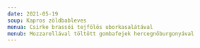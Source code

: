 ```yaml
---
date: 2021-05-19
soup: Kapros zöldbableves
menua: Csirke brassói tejfölös uborkasalátával
menub: Mozzarellával töltött gombafejek hercegnőburgonyával
---
```

